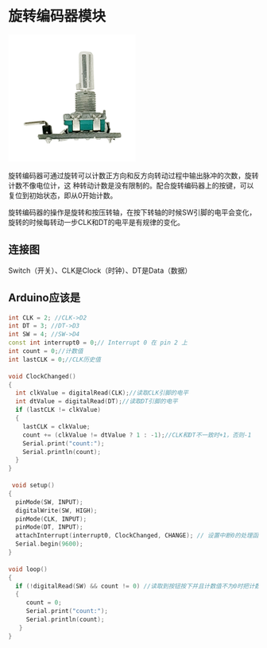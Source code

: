 # 旋转编码器模块

![](/assets/xuanzhuan.png)

旋转编码器可通过旋转可以计数正方向和反方向转动过程中输出脉冲的次数，旋转计数不像电位计，这 种转动计数是没有限制的。配合旋转编码器上的按键，可以复位到初始状态，即从0开始计数。

旋转编码器的操作是旋转和按压转轴，在按下转轴的时候SW引脚的电平会变化，旋转的时候每转动一步CLK和DT的电平是有规律的变化。

## 连接图

Switch（开关）、CLK是Clock（时钟）、DT是Data（数据）

## Arduino应该是

```cpp
int CLK = 2; //CLK->D2
int DT = 3; //DT->D3
int SW = 4; //SW->D4
const int interrupt0 = 0;// Interrupt 0 在 pin 2 上
int count = 0;//计数值
int lastCLK = 0;//CLK历史值

void ClockChanged()
{
  int clkValue = digitalRead(CLK);//读取CLK引脚的电平
  int dtValue = digitalRead(DT);//读取DT引脚的电平
  if (lastCLK != clkValue)
  {
    lastCLK = clkValue;
    count += (clkValue != dtValue ? 1 : -1);//CLK和DT不一致时+1，否则-1
    Serial.print("count:");
    Serial.println(count);
  }
}
 
 void setup()
{
  pinMode(SW, INPUT);
  digitalWrite(SW, HIGH);
  pinMode(CLK, INPUT);
  pinMode(DT, INPUT);
  attachInterrupt(interrupt0, ClockChanged, CHANGE); // 设置中断0的处理函数，电平变化触发
  Serial.begin(9600);
}
  
void loop()
{
  if (!digitalRead(SW) && count != 0) //读取到按钮按下并且计数值不为0时把计数器清零
  {
     count = 0;
     Serial.print("count:");
     Serial.println(count);
   }
}
```



